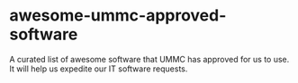# awesome-ummc-approved-software
A curated list of awesome software that UMMC has approved for us to use.  It will help us expedite our IT software requests.
